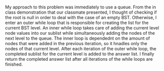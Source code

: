 My approach to this problem was immediately to use a queue. From the in class demonstration
that our classmate presented, I thought of checking if the root is null in order to deal
with the case of an empty BST. Otherwise, I enter an outer while loop that is responsible for
creating the list for the current BST level. An inner while loop takes care of
adding the current level node values into our sublist while simultaneously adding the nodes
of the next level to the queue. The inner loop is dependednt on the amount of nodes that were
added in the previous iteration, so it hnadles only the nodes of that current level.
After each iteration of the outer while loop, the completed sublist for the current level
is added to the answer list. I finally return the completed answer list after all iterations
of the while loops are finished.
